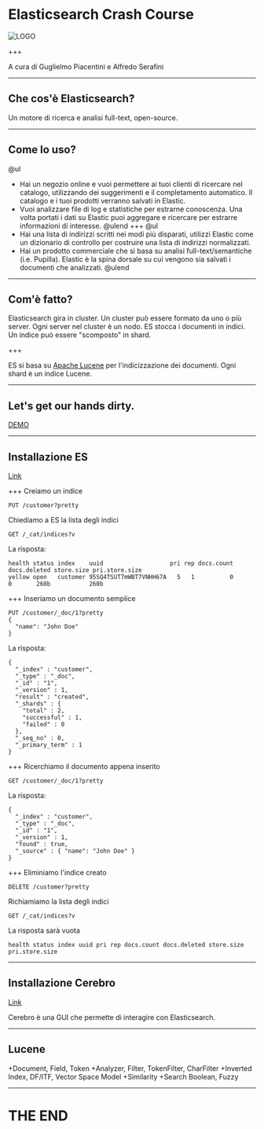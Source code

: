 # Elasticsearch Crash Course

![LOGO](https://cdn.freebiesupply.com/logos/large/2x/elasticsearch-logo-png-transparent.png)

+++

A cura di Guglielmo Piacentini e Alfredo Serafini

---

## Che cos'è Elasticsearch?

Un motore di ricerca e analisi full-text, open-source.

---

## Come lo uso?

@ul
- Hai un negozio online e vuoi permettere ai tuoi clienti di ricercare nel catalogo, utilizzando dei suggerimenti e il completamento automatico. Il catalogo e i tuoi prodotti verranno salvati in Elastic.
- Vuoi analizzare file di log e statistiche per estrarne conoscenza. Una volta portati i dati su Elastic puoi aggregare e ricercare per estrarre informazioni di interesse.
@ulend
+++
@ul
- Hai una lista di indirizzi scritti nei modi più disparati, utilizzi Elastic come un dizionario di controllo per costruire una lista di indirizzi normalizzati.
- Hai un prodotto commerciale che si basa su analisi full-text/semantiche (i.e. Pupilla). Elastic è la spina dorsale su cui vengono sia salvati i documenti che analizzati.
@ulend

---

## Com'è fatto?

Elasticsearch gira in cluster. 
Un cluster può essere formato da uno o più server.
Ogni server nel cluster è un nodo. 
ES stocca i documenti in indici. 
Un indice può essere "scomposto" in shard.

+++

ES si basa su [Apache Lucene](http://lucene.apache.org/) per l'indicizzazione dei documenti.
Ogni shard è un indice Lucene.

---

## Let's get our hands dirty.
[DEMO](https://demo.elastic.co/app/kibana)

---

## Installazione ES
[Link](https://www.elastic.co/downloads/elasticsearch)

+++
Creiamo un indice 
```
PUT /customer?pretty
```
Chiediamo a ES la lista degli indici
```
GET /_cat/indices?v
```
La risposta:
```
health status index    uuid                   pri rep docs.count docs.deleted store.size pri.store.size
yellow open   customer 95SQ4TSUT7mWBT7VNHH67A   5   1          0            0       260b           260b
```

+++
Inseriamo un documento semplice
```
PUT /customer/_doc/1?pretty
{
  "name": "John Doe"
}
```
La risposta:
```
{
  "_index" : "customer",
  "_type" : "_doc",
  "_id" : "1",
  "_version" : 1,
  "result" : "created",
  "_shards" : {
    "total" : 2,
    "successful" : 1,
    "failed" : 0
  },
  "_seq_no" : 0,
  "_primary_term" : 1
}
```
+++
Ricerchiamo il documento appena inserito
```
GET /customer/_doc/1?pretty
```
La risposta:
```
{
  "_index" : "customer",
  "_type" : "_doc",
  "_id" : "1",
  "_version" : 1,
  "found" : true,
  "_source" : { "name": "John Doe" }
}
```
+++
Eliminiamo l'indice creato
```
DELETE /customer?pretty
```
Richiamiamo la lista degli indici
```
GET /_cat/indices?v
```
La risposta sarà vuota
```
health status index uuid pri rep docs.count docs.deleted store.size pri.store.size
```

---

## Installazione Cerebro
[Link](https://github.com/lmenezes/cerebro)

Cerebro è una GUI che permette di interagire con Elasticsearch.

---

## Lucene

+Document, Field, Token
+Analyzer, Filter, TokenFilter, CharFilter
+Inverted Index, DF/ITF, Vector Space Model
+Similarity
+Search Boolean, Fuzzy

---

# THE END

